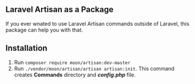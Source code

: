 ## Laravel Artisan as a Package

If you ever wnated to use Laravel Artisan commands outside of Laravel, this package can help you with that.

## Installation
1. Run ```composer require moon/artisan:dev-master```
2. Run ```./vendor/moon/artisan/artisan artisan:init```. This command creates **Commands** directory and ***config.php*** file.

